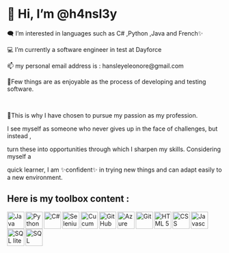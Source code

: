 <h1>👋 Hi, I’m @h4nsl3y</h1>
<p>🗨️ I’m interested in languages such as C# ,Python ,Java and French✨</p> 
<p>💻 I’m currently a software engineer in test at Dayforce</p> 
<p>📫 my personal email address is : hansleyeleonore@gmail.com</p> 

<p>👀Few things are as enjoyable as the process of developing and testing software.</p>
<br>
<p>🌱This is why I have chosen to pursue my passion as my profession.</p>

<p>I see myself as someone who never gives up in the face of challenges, but instead ,</p>
<p>turn these into opportunities through which I sharpen my skills. Considering myself a </p>
<p>quick learner, I am ✨confident✨ in trying new things and can adapt easily to a new environment.</p>




<!---
h4nsl3y/h4nsl3y is a ✨ special ✨ repository because its `README.md` (this file) appears on your GitHub profile.
You can click the Preview link to take a look at your changes.
--->

<h2>Here is my toolbox content : </h2>

<div>
          <img align="left" alt="Java" width="40px" style="padding-right:10px text-align:center" src="https://cdn.jsdelivr.net/gh/devicons/devicon@latest/icons/java/java-original-wordmark.svg">
          <img align="left" alt="Python" width="40px" style="padding-right:10px text-align:center" src="https://cdn.jsdelivr.net/gh/devicons/devicon@latest/icons/python/python-original.svg" />
          <img align="left" alt="C#" width="40px" style="padding-right:10px text-align:center" src="https://cdn.jsdelivr.net/gh/devicons/devicon@latest/icons/csharp/csharp-original.svg" />      
          <img align="left" alt="Selenium" width="40px" style="padding-right:10px text-align:center" src="https://cdn.jsdelivr.net/gh/devicons/devicon@latest/icons/selenium/selenium-original.svg" />
          <img align="left" alt="Cucumber" width="40px" style="padding-right:10px text-align:center" src="https://cdn.jsdelivr.net/gh/devicons/devicon@latest/icons/cucumber/cucumber-plain.svg" />
          <img align="left" alt="GitHub" width="40px" style="padding-right:10px text-align:center" src="https://cdn.jsdelivr.net/gh/devicons/devicon@latest/icons/github/github-original.svg" />
          <img align="left" alt="Azure DevOps" width="40px" style="padding-right:10px text-align:center" src="https://cdn.jsdelivr.net/gh/devicons/devicon@latest/icons/azuredevops/azuredevops-original.svg" />
          <img align="left" alt="Git" width="40px" style="padding-right:10px text-align:center" src="https://cdn.jsdelivr.net/gh/devicons/devicon@latest/icons/git/git-original.svg" />
          <img align="left" alt="HTML 5" width="40px" style="padding-right:10px text-align:center" src="https://cdn.jsdelivr.net/gh/devicons/devicon@latest/icons/html5/html5-original-wordmark.svg" />
          <img align="left" alt="CSS" width="40px" style="padding-right:10px text-align:center" src="https://cdn.jsdelivr.net/gh/devicons/devicon@latest/icons/css3/css3-original.svg" />
          <img align="left" alt="Javascript" width="40px" style="padding-right:10px text-align:center" src="https://cdn.jsdelivr.net/gh/devicons/devicon@latest/icons/javascript/javascript-plain.svg" />        
          <img alig="left" alt="SQL" width="40px" style="padding-right:10px text-align:center" src="https://cdn.jsdelivr.net/gh/devicons/devicon@latest/icons/mysql/mysql-original.svg" />
          <img align="left" alt="SQL lite" width="40px" style="padding-right:10px text-align:center" src="https://cdn.jsdelivr.net/gh/devicons/devicon@latest/icons/sqlite/sqlite-original.svg" />
</div>
          

        
          
